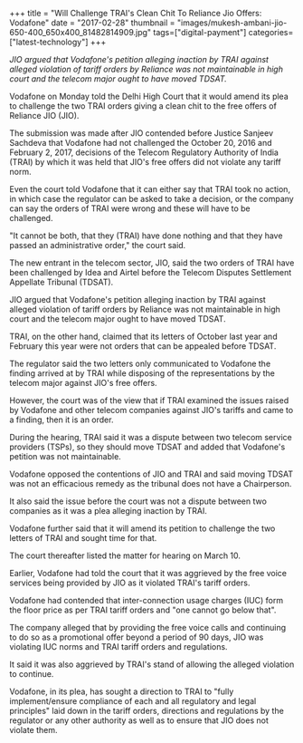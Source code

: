 +++
title = "Will Challenge TRAI's Clean Chit To Reliance Jio Offers: Vodafone"
date = "2017-02-28"
thumbnail = "images/mukesh-ambani-jio-650-400_650x400_81482814909.jpg"
tags=["digital-payment"]
categories=["latest-technology"]
+++

*JIO argued that Vodafone's petition alleging inaction by TRAI against alleged violation of tariff orders by Reliance was not maintainable in high court and the telecom major ought to have moved TDSAT.*

Vodafone on Monday told the Delhi High Court that it would amend its plea to challenge the two TRAI orders giving a clean chit to the free offers of Reliance JIO (JIO).

The submission was made after JIO contended before Justice Sanjeev Sachdeva that Vodafone had not challenged the October 20, 2016 and February 2, 2017, decisions of the Telecom Regulatory Authority of India (TRAI) by which it was held that JIO's free offers did not violate any tariff norm.

Even the court told Vodafone that it can either say that TRAI took no action, in which case the regulator can be asked to take a decision, or the company can say the orders of TRAI were wrong and these will have to be challenged. 

"It cannot be both, that they (TRAI) have done nothing and that they have passed an administrative order," the court said.

The new entrant in the telecom sector, JIO, said the two orders of TRAI have been challenged by Idea and Airtel before the Telecom Disputes Settlement Appellate Tribunal (TDSAT).

JIO argued that Vodafone's petition alleging inaction by TRAI against alleged violation of tariff orders by Reliance was not maintainable in high court and the telecom major ought to have moved TDSAT.

TRAI, on the other hand, claimed that its letters of October last year and February this year were not orders that can be appealed before TDSAT.

The regulator said the two letters only communicated to Vodafone the finding arrived at by TRAI while disposing of the representations by the telecom major against JIO's free offers.

However, the court was of the view that if TRAI examined the issues raised by Vodafone and other telecom companies against JIO's tariffs and came to a finding, then it is an order.

During the hearing, TRAI said it was a dispute between two telecom service providers (TSPs), so they should move TDSAT and added that Vodafone's petition was not maintainable.

Vodafone opposed the contentions of JIO and TRAI and said moving TDSAT was not an efficacious remedy as the tribunal does not have a Chairperson.

It also said the issue before the court was not a dispute between two companies as it was a plea alleging inaction by TRAI.

Vodafone further said that it will amend its petition to challenge the two letters of TRAI and sought time for that.

The court thereafter listed the matter for hearing on March 10.

Earlier, Vodafone had told the court that it was aggrieved by the free voice services being provided by JIO as it violated TRAI's tariff orders.

Vodafone had contended that inter-connection usage charges (IUC) form the floor price as per TRAI tariff orders and "one cannot go below that".

The company alleged that by providing the free voice calls and continuing to do so as a promotional offer beyond a period of 90 days, JIO was violating IUC norms and TRAI tariff orders and regulations.

It said it was also aggrieved by TRAI's stand of allowing the alleged violation to continue.

Vodafone, in its plea, has sought a direction to TRAI to "fully implement/ensure compliance of each and all regulatory and legal principles" laid down in the tariff orders, directions and regulations by the regulator or any other authority as well as to ensure that JIO does not violate them.

